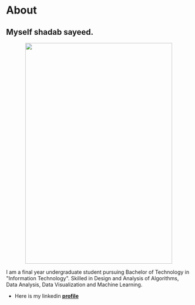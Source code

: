 # About

## Myself shadab sayeed.


<center><img src="https://i.ibb.co/JCscwsK/imageedit-1-9987689091.png" width="400" height="600"></center>

I am a final year undergraduate student pursuing Bachelor of Technology in "Information Technology". 
Skilled in Design and Analysis of Algorithms, Data Analysis, Data Visualization and Machine Learning. 

* Here is my linkedin [**profile**](https://www.linkedin.com/in/shadab-sayeed/)


